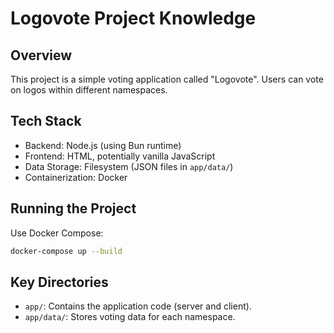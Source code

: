 # Logovote Project Knowledge

## Overview

This project is a simple voting application called "Logovote". Users can vote on logos within different namespaces.

## Tech Stack

- Backend: Node.js (using Bun runtime)
- Frontend: HTML, potentially vanilla JavaScript
- Data Storage: Filesystem (JSON files in `app/data/`)
- Containerization: Docker

## Running the Project

Use Docker Compose:

```bash
docker-compose up --build
```

## Key Directories

- `app/`: Contains the application code (server and client).
- `app/data/`: Stores voting data for each namespace.